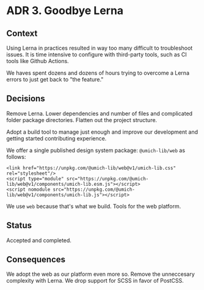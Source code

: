# ADR 3. Goodbye Lerna

## Context

Using Lerna in practices resulted in way too many difficult to troubleshoot issues. It is time intensive to configure with third-party tools, such as CI tools like Github Actions.

We haves spent dozens and dozens of hours trying to overcome a Lerna errors to just get back to "the feature."

## Decisions

Remove Lerna. Lower dependencies and number of files and complicated folder package directories. Flatten out the project structure.

Adopt a build tool to manage just enough and improve our development and getting started contributing experience.

We offer a single published design system package: `@umich-lib/web` as follows:

```
<link href="https://unpkg.com/@umich-lib/web@v1/umich-lib.css" rel="stylesheet"/>
<script type="module" src="https://unpkg.com/@umich-lib/web@v1/components/umich-lib.esm.js"></script>
<script nomodule src="https://unpkg.com/@umich-lib/web@v1/components/umich-lib.js"></script>
```

We use `web` because that's what we build. Tools for the web platform.

## Status

Accepted and completed.

## Consequences

We adopt the web as our platform even more so. Remove the unneccesary complexity with Lerna. We drop support for SCSS in favor of PostCSS.
